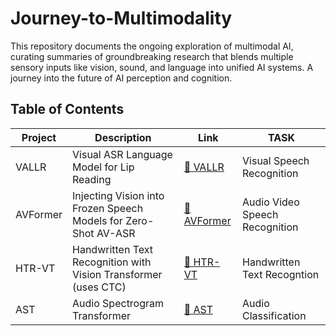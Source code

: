 # Journey-to-Multimodality
This repository documents the ongoing exploration of multimodal AI, curating summaries of groundbreaking research that blends multiple sensory inputs like vision, sound, and language into unified AI systems. A journey into the future of AI perception and cognition.

## Table of Contents

| Project | Description | Link | TASK |
|---------|-------------|------|--------|
| VALLR | Visual ASR Language Model for Lip Reading | [📁 VALLR](./VALLR/) | Visual Speech Recognition |
| AVFormer | Injecting Vision into Frozen Speech Models for Zero-Shot AV-ASR | [📁 AVFormer](./AVFormer/) | Audio Video Speech Recognition | 
| HTR-VT | Handwritten Text Recognition with Vision Transformer (uses CTC) | [📁 HTR-VT](./HTR-VT/) | Handwritten Text Recogntion | 
| AST | Audio Spectrogram Transformer| [📁 AST](./AST/) | Audio Classification | 
